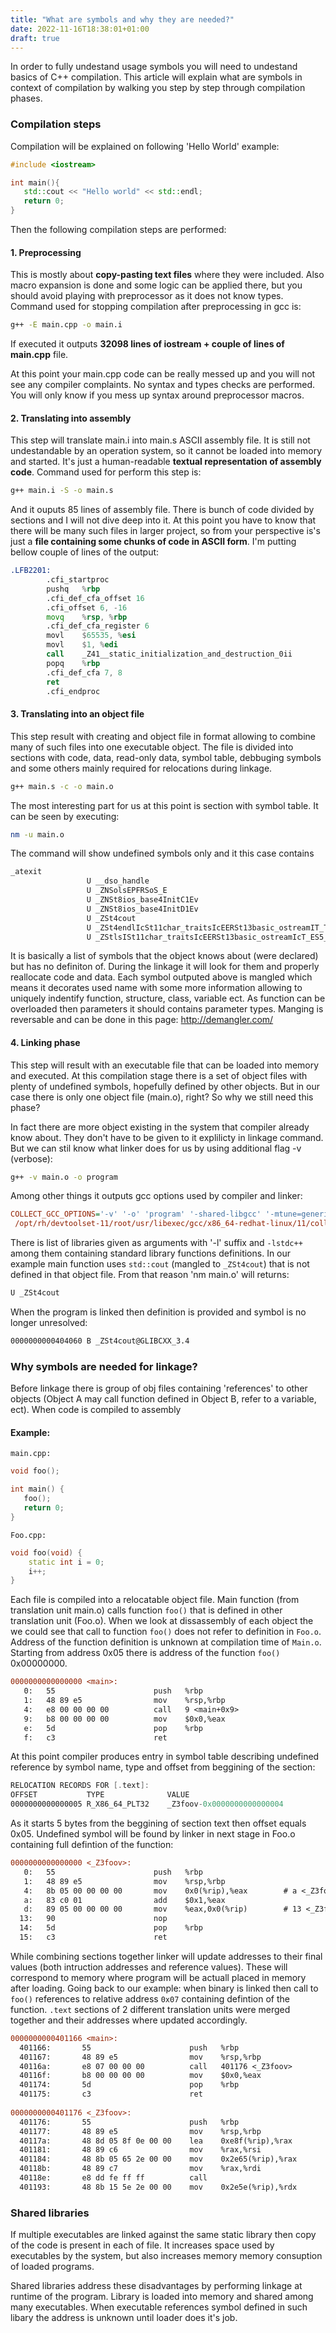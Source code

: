 ```yaml
---
title: "What are symbols and why they are needed?"
date: 2022-11-16T18:38:01+01:00
draft: true
---
```



In order to fully undestand usage symbols you will need to undestand basics of C++ compilation. This article will explain what are symbols in context of compilation by walking you step by step through compilation phases. 

<!--more-->

### Compilation steps

Compilation will be explained on following 'Hello World' example:
```cpp
#include <iostream>

int main(){
   std::cout << "Hello world" << std::endl;
   return 0;
}
```  

Then the following compilation steps are performed:
  
#### 1. Preprocessing

This is mostly about **copy-pasting text files** where they were included. Also macro expansion is done and some logic can be applied there, but you should avoid playing with preprocessor as it does not know types. Command used for stopping compilation after preprocessing in gcc is:
```bash
g++ -E main.cpp -o main.i
```
If executed it outputs **32098 lines of iostream + couple of lines of main.cpp** file.

At this point your main.cpp code can be really messed up and you will not see any compiler complaints. No syntax and types checks are performed. You will only know if you mess up syntax around preprocessor macros. 

#### 2. Translating into assembly

This step will translate main.i into main.s ASCII assembly file. It is still not undestandable by an operation system, so it cannot be loaded into memory and started. It's just a human-readable **textual representation of assembly code**. Command used for perform this step is:
```bash
g++ main.i -S -o main.s
```  

And it ouputs 85 lines of assembly file. There is bunch of code divided by sections and I will not dive deep into it. At this point you have to know that there will be many such files in larger project, so from your perspective is's just a **file containing some chunks of code in ASCII form**. I'm putting bellow couple of lines of the output:
```asm
.LFB2201:
        .cfi_startproc
        pushq   %rbp
        .cfi_def_cfa_offset 16
        .cfi_offset 6, -16
        movq    %rsp, %rbp
        .cfi_def_cfa_register 6
        movl    $65535, %esi
        movl    $1, %edi
        call    _Z41__static_initialization_and_destruction_0ii
        popq    %rbp
        .cfi_def_cfa 7, 8
        ret
        .cfi_endproc

```

#### 3. Translating into an object file

This step result with creating and object file in format allowing to combine many of such files into one executable object. The file is divided into sections with code, data, read-only data, symbol table, debbuging symbols and some others mainly required for relocations during linkage.

```bash
g++ main.s -c -o main.o
``` 

The most interesting part for us at this point is section with symbol table. It can be seen by executing:
```bash
nm -u main.o
```

The command will show undefined symbols only and it this case contains
```bash
_atexit
                 U __dso_handle
                 U _ZNSolsEPFRSoS_E
                 U _ZNSt8ios_base4InitC1Ev
                 U _ZNSt8ios_base4InitD1Ev
                 U _ZSt4cout
                 U _ZSt4endlIcSt11char_traitsIcEERSt13basic_ostreamIT_T0_ES6_
                 U _ZStlsISt11char_traitsIcEERSt13basic_ostreamIcT_ES5_PKc
```

It is basically a list of symbols that the object knows about (were declared) but has no definiton of. During the linkage it will look for them and properly reallocate code and data. Each symbol outputed above is mangled which means it decorates used name with some more information allowing to uniquely indentify function, structure, class, variable ect. As function can be overloaded then parameters it should contains parameter types. Manging is reversable and can be done in this page: http://demangler.com/

#### 4. Linking phase 

This step will result with an executable file that can be loaded into memory and executed. At this compilation stage there is a set of object files with plenty of undefined symbols, hopefully defined by other objects. But in our case there is only one object file (main.o), right? So why we still need this phase?

In fact there are more object existing in the system that compiler already know about. They don't have to be given to it explilicty in linkage command. But we can stil know what linker does for us by using additional flag -v (verbose):
```bash
g++ -v main.o -o program
```

Among other things it outputs gcc options used by compiler and linker:
```cfg
COLLECT_GCC_OPTIONS='-v' '-o' 'program' '-shared-libgcc' '-mtune=generic' '-march=x86-64' '-dumpdir' 'program.'
 /opt/rh/devtoolset-11/root/usr/libexec/gcc/x86_64-redhat-linux/11/collect2 -plugin /opt/rh/devtoolset-11/root/usr/libexec/gcc/x86_64-redhat-linux/11/liblto_plugin.so -plugin-opt=/opt/rh/devtoolset-11/root/usr/libexec/gcc/x86_64-redhat-linux/11/lto-wrapper -plugin-opt=-fresolution=/tmp/cc8Fkmdb.res -plugin-opt=-pass-through=-lgcc_s -plugin-opt=-pass-through=-lgcc -plugin-opt=-pass-through=-lc -plugin-opt=-pass-through=-lgcc_s -plugin-opt=-pass-through=-lgcc --build-id --no-add-needed --eh-frame-hdr --hash-style=gnu -m elf_x86_64 -dynamic-linker /lib64/ld-linux-x86-64.so.2 -o program /lib/../lib64/crt1.o /lib/../lib64/crti.o /opt/rh/devtoolset-11/root/usr/lib/gcc/x86_64-redhat-linux/11/crtbegin.o -L/opt/rh/devtoolset-11/root/usr/lib/gcc/x86_64-redhat-linux/11 -L/opt/rh/devtoolset-11/root/usr/lib/gcc/x86_64-redhat-linux/11/../../../../lib64 -L/lib/../lib64 -L/usr/lib/../lib64 -L/opt/rh/devtoolset-11/root/usr/lib/gcc/x86_64-redhat-linux/11/../../.. main.o -lstdc++ -lm -lgcc_s -lgcc -lc -lgcc_s -lgcc /opt/rh/devtoolset-11/root/usr/lib/gcc/x86_64-redhat-linux/11/crtend.o /lib/../lib64/crtn.o
```

There is list of libraries given as arguments with '-l' suffix and `-lstdc++` among them containing standard library functions definitions. In our example main function uses `std::cout` (mangled to `_ZSt4cout`) that is not defined in that object file. From that reason 'nm main.o' will returns:
```bash
U _ZSt4cout
```

When the program is linked then definition is provided and symbol is no longer unresolved:
```bash
0000000000404060 B _ZSt4cout@GLIBCXX_3.4
```


### Why symbols are needed for linkage?

Before linkage there is group of obj files containing 'references' to other objects (Object A may call function defined in Object B, refer to a variable, ect). When code is compiled to assembly 

#### Example:
`main.cpp:`

```cpp
void foo();

int main() {
   foo();
   return 0;
}

```

`Foo.cpp:`

```cpp
void foo(void) {
    static int i = 0;
    i++;
}
```

Each file is compiled into a relocatable object file. Main function (from translation unit main.o) calls function `foo()` that is defined in other translation unit (Foo.o). When we look at dissassembly of each object the we could see that call to function `foo()` does not refer to definition in `Foo.o`. Address of the function definition is unknown at compilation time of `Main.o`. Starting from address 0x05 there is address of the function `foo()` 0x00000000. 

```diff
0000000000000000 <main>:
   0:   55                      push   %rbp
   1:   48 89 e5                mov    %rsp,%rbp
   4:   e8 00 00 00 00          call   9 <main+0x9>
   9:   b8 00 00 00 00          mov    $0x0,%eax
   e:   5d                      pop    %rbp
   f:   c3                      ret
```

At this point compiler produces entry in symbol table describing undefined reference by symbol name, type and offset from beggining of the section:

```asm
RELOCATION RECORDS FOR [.text]:
OFFSET           TYPE              VALUE 
0000000000000005 R_X86_64_PLT32    _Z3foov-0x0000000000000004
```

As it starts 5 bytes from the beggining of section text then offset equals 0x05. Undefined symbol will be found by linker in next stage in Foo.o containing full defintion of the function:

```diff
0000000000000000 <_Z3foov>:
   0:   55                      push   %rbp
   1:   48 89 e5                mov    %rsp,%rbp
   4:   8b 05 00 00 00 00       mov    0x0(%rip),%eax        # a <_Z3foov+0xa>
   a:   83 c0 01                add    $0x1,%eax
   d:   89 05 00 00 00 00       mov    %eax,0x0(%rip)        # 13 <_Z3foov+0x13>
  13:   90                      nop
  14:   5d                      pop    %rbp
  15:   c3                      ret
```

While combining sections together linker will update addresses to their final values (both intruction addresses and reference values). These will correspond to memory where program will be actuall placed in memory after loading. 
Going back to our example: when binary is linked then call to `foo()` references to relative address `0x07` containing defintion of the function. `.text` sections of 2 different translation units were merged together and their addresses where updated accordingly.


```diff
0000000000401166 <main>:                                                                            
  401166:       55                      push   %rbp                                                 
  401167:       48 89 e5                mov    %rsp,%rbp                                            
  40116a:       e8 07 00 00 00          call   401176 <_Z3foov>                                     
  40116f:       b8 00 00 00 00          mov    $0x0,%eax                                            
  401174:       5d                      pop    %rbp                                                 
  401175:       c3                      ret                                                         
                                                                                                    
0000000000401176 <_Z3foov>:                                                                         
  401176:       55                      push   %rbp                         
  401177:       48 89 e5                mov    %rsp,%rbp                                      
  40117a:       48 8d 05 8f 0e 00 00    lea    0xe8f(%rip),%rax 
  401181:       48 89 c6                mov    %rax,%rsi                                            
  401184:       48 8b 05 65 2e 00 00    mov    0x2e65(%rip),%rax                                    
  40118b:       48 89 c7                mov    %rax,%rdi                                            
  40118e:       e8 dd fe ff ff          call   
  401193:       48 8b 15 5e 2e 00 00    mov    0x2e5e(%rip),%rdx 
```

### Shared libraries

If multiple executables are linked against the same static library then copy of the code is present in each of file. It increases space used by executables by the system, but also increases memory memory consuption of loaded programs. 

Shared libraries address these disadvantages by performing linkage at runtime of the program. Library is loaded into memory and shared among many executables. When executable references symbol defined in such libary the address is unknown until loader does it's job. 



